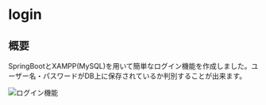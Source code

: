 # login
## 概要
SpringBootとXAMPP(MySQL)を用いて簡単なログイン機能を作成しました。ユーザー名・パスワードがDB上に保存されているか判別することが出来ます。

![ログイン機能](https://user-images.githubusercontent.com/63597127/106374903-b40a7c00-6333-11eb-87ed-0d98ec51f6fe.png)
